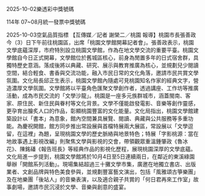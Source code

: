 
2025-10-02樂透彩中獎號碼

                                
114年 07~08月統一發票中獎號碼
                             
2025-10-03空氣品質指標
                              【互傳媒／記者 謝榮二／桃園 報導】桃園市長張善政今（3）日下午前往桃園區，出席「桃園文學館開幕記者會」。張善政表示，桃園文學底蘊深厚，市府特別設立桃園文學館，作為在地文學交流的重要平臺。桃園文學館自今日正式開幕，文學館位於舊城區核心，前身為閒置多年的日式宿舍群，具獨特歷史意涵。落成後將以典藏、研究、展示與教育推廣為核心，並規劃兒少閱讀空間，結合輕食、書香與交流功能，融入市民日常的文化角落，邀請市民共賞文學氛圍。文化局長邱正生表示，桃園文學館內隨處可見桃園知名作家的經典文字，營造濃厚文學氛圍。文學館將以平臺角色匯聚文學創作者，透過講座、工作坊等推廣活動，成為市民交流的「文學沙龍」。桃園是一座多元族群城市，涵蓋閩南、客家、原住民、新住民與眷村等文化背景。文學不僅能啟發電影、音樂等創作靈感，更孕育出膾炙人口的作品，彰顯桃園豐富的文化能量。文化局指出，桃園文學館建築設計以「書本」為意象，館內空間兼具展覽、閱讀、典藏與公共服務等多重功能。為慶祝開館，館方同步推出常設展與首檔特展兩大展區，常設展以「文學逗留，在這裡」為題，呈現桃園文學的歷史脈絡與地景特色；特展「字影桃源：當在地故事遇上影視改編」則聚焦文學與影視的交會，帶領觀眾重溫鍾肇政《魯冰花》、陳銘磻《報告班長》等經典作品的影視化歷程，展現桃園深厚的文學底蘊。文化局進一步提到，桃園文學館將於10月4日至5日連續兩日，在鄰近的東溪綠園舉辦「開館系列活動」。現場集結超過三十攤文學市集，廣邀在地獨立書店、出版業者、文創品牌與特色美食參與，並規劃豐富藝文演出，包括「風雅頌古箏樂團」及在地樂團「後站人」的音樂表演，以及適合親子共賞的「何日君再來工作室」故事劇場，邀請市民沉浸於文學、音樂與創意的盛宴。